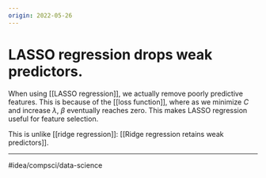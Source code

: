 ```yaml
---
origin: 2022-05-26
---
```

# LASSO regression drops weak predictors. 
When using [[LASSO regression]], we actually remove poorly predictive features. This is because of the [[loss function]], where as we minimize $C$ and increase $\lambda$, $\beta$ eventually reaches zero. This makes LASSO regression useful for feature selection.

This is unlike [[ridge regression]]: [[Ridge regression retains weak predictors]]. 

---
#idea/compsci/data-science 
